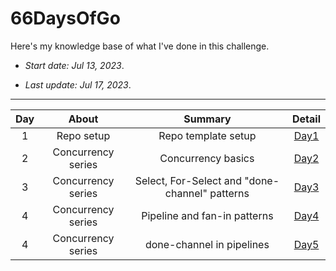# 66DaysOfGo

Here's my knowledge base of what I've done in this challenge.

* _Start date: Jul 13, 2023_.

* _Last update: Jul 17, 2023_.

---
**Day**|**About**|**Summary**|**Detail**
:-----:|:-----:|:-----:|:-----:
1|Repo setup|Repo template setup|[Day1](./week01/day01)
2|Concurrency series|Concurrency basics|[Day2](./week01/day02)
3|Concurrency series|Select, For-Select and "done-channel" patterns|[Day3](./week01/day03)
4|Concurrency series|Pipeline and fan-in patterns|[Day4](./week01/day04)
4|Concurrency series|done-channel in pipelines|[Day5](./week01/day05)
